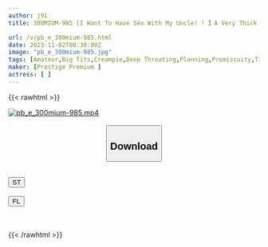 ```yaml
---
author: j91
title: 300MIUM-985 [I Want To Have Sex With My Uncle! ! 】A Very Thick Pien Living At Home In An Apartment Bought By Her Real Dad! “It’s Kind Of Popular So I Want To Try It ♪” Dad Is Active With A Light Mood Www The Uncle Who Grew Up In A Greenhouse Has A Green Streak ● Port Explosion Www

url: /v/pb_e_300mium-985.html
date: 2023-11-02T00:30:00Z
image: "pb_e_300mium-985.jpg"
tags: [Amateur,Big Tits,Creampie,Deep Throating,Planning,Promiscuity,Titty Fuck ]
maker: [Prestige Premium ]
actress: [ ]
---
```



{{< rawhtml >}}

<div class="video" data-videoid="ao0D9JmxJ7HxDaj">
    <a href="javascript:;">
        <img src="https://my.j91.asia/v/pb_e_300mium-985.jpg" width="WIDTH" height="HEIGHT" alt="pb_e_300mium-985.mp4" loading="lazy">
    </a>
</div>

<script type="text/javascript" src="https://j91.asia/asset/on-demand-st.js"></script>

<br>
  <link rel="stylesheet" href="https://j91.asia/asset/bs5.css">
  
  <center>
  <button class="btn btn-primary" type="button" data-bs-toggle="collapse" data-bs-target=".multi-collapse" aria-expanded="false" aria-controls="multiCollapseExample1 multiCollapseExample2"><h2>Download</h2></button></center>
</p>
<div class="row">
  <div class="col">
    <div class="collapse multi-collapse" id="multiCollapseExample1">
      <div class="card card-body">
	      	      <br>
<div class="buttons">  
<a href="https://streamtape.to/v/ao0D9JmxJ7HxDaj" target="_blank"><button class="btn-hover color-3"><i class="fa fa-download"></i> ST</button></a></div>
    </div>
  </div>
</div>
  <div class="col">
    <div class="collapse multi-collapse" id="multiCollapseExample2">
      <div class="card card-body">
	      <br>
<div class="buttons">
    <a href="https://filelions.online/f/ysdxs5k7jxne" target="_blank"><button class="btn-hover color-9"><i class="fa fa-download"></i> FL</button></a></div>
<br><br>
      </div>
    </div>
  </div>
</div>

{{< /rawhtml >}}
